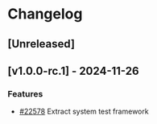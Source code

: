 <!--
Guiding Principles:

Changelogs are for humans, not machines.
There should be an entry for every single version.
The same types of changes should be grouped.
Versions and sections should be linkable.
The latest version comes first.
The release date of each version is displayed.
Mention whether you follow Semantic Versioning.

Usage:

Changelog entries are generated by git cliff ref: https://github.com/orhun/git-cliff

Each commit should be conventional, the following message groups are supported.

* feat: A new feature
* fix: A bug fix
* docs: Documentation only changes
* style: Changes that do not affect the meaning of the code (white-space, formatting, missing semi-colons, etc)
* refactor: A code change that neither fixes a bug nor adds a feature
* perf: A code change that improves performance
* test: Adding missing tests or correcting existing tests
* build: Changes that affect the build system or external dependencies (example scopes: go, npm)
* ci: Changes to our CI configuration files and scripts (example scopes: GH Actions)
* chore: Other changes that don't modify src or test files
* revert: Reverts a previous commit

When a change is made that affects the API or state machine, the commit message prefix should be suffixed with `!`.

Ref: https://github.com/commitizen/conventional-commit-types/blob/v3.0.0/index.json
-->

# Changelog

## [Unreleased]

## [v1.0.0-rc.1] - 2024-11-26

### Features

* [#22578](https://github.com/cosmos/cosmos-sdk/pull/22578) Extract system test framework
